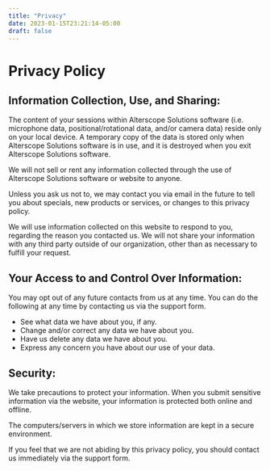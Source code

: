 ```yaml
---
title: "Privacy"
date: 2023-01-15T23:21:14-05:00
draft: false
---
```


# Privacy Policy

## Information Collection, Use, and Sharing:

The content of your sessions within Alterscope Solutions software (i.e. microphone data, positional/rotational data, and/or camera data) reside only on your local device. A temporary copy of the data is stored only when Alterscope Solutions software is in use, and it is destroyed when you exit Alterscope Solutions software.

We will not sell or rent any information collected through the use of Alterscope Solutions software or website to anyone.

Unless you ask us not to, we may contact you via email in the future to tell you about specials, new products or services, or changes to this privacy policy.

We will use information collected on this website to respond to you, regarding the reason you contacted us. We will not share your information with any third party outside of our organization, other than as necessary to fulfill your request.

## Your Access to and Control Over Information:

You may opt out of any future contacts from us at any time. You can do the following at any time by contacting us via the support form.

- See what data we have about you, if any.
- Change and/or correct any data we have about you.
- Have us delete any data we have about you.
- Express any concern you have about our use of your data.

## Security:

We take precautions to protect your information. When you submit sensitive information via the website, your information is protected both online and offline.

The computers/servers in which we store information are kept in a secure environment.

If you feel that we are not abiding by this privacy policy, you should contact us immediately via the support form.
